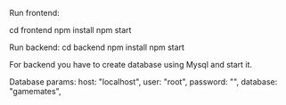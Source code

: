 Run frontend:

cd frontend
npm install
npm start

Run backend:
cd backend
npm install
npm start

For backend you have to create database using Mysql and start it.

Database params:
host: "localhost",
user: "root",
password: "",
database: "gamemates",

